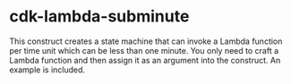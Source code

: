 # cdk-lambda-subminute
This construct creates a state machine that can invoke a Lambda function per time unit which can be less than one minute. You only need to craft a Lambda function and then assign it as an argument into the construct. An example is included.
